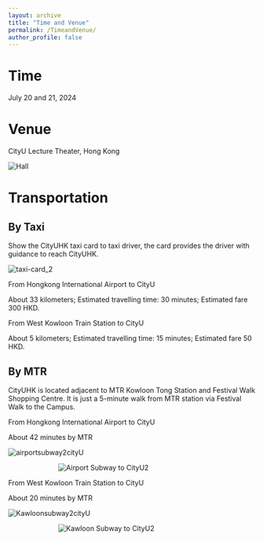 ```yaml
---
layout: archive
title: "Time and Venue"
permalink: /TimeandVenue/
author_profile: false
---
```



Time
======

July 20 and 21, 2024


Venue
======

CityU Lecture Theater, Hong Kong

![Hall](https://github.com/HKGZTP/HKGZTP.github.io/assets/167737479/7b81e2ac-6500-4865-a4cd-db6dad078135)

Transportation
=====


By Taxi
-----

Show the CityUHK taxi card to taxi driver, the card provides the driver with guidance to reach CityUHK.

![taxi-card_2](https://github.com/HKGZTP/HKGZTP.github.io/assets/167737479/1cc89f67-3ee3-4096-8a1b-a108eece4c81)

From Hongkong International Airport to CityU

About 33 kilometers; Estimated travelling time: 30 minutes; Estimated fare 300 HKD.

From West Kowloon Train Station to CityU

About 5 kilometers; Estimated travelling time: 15 minutes; Estimated fare 50 HKD.

By MTR
-----

CityUHK is located adjacent to MTR Kowloon Tong Station and Festival Walk Shopping Centre. It is just a 5-minute walk from MTR station via Festival Walk to the Campus.

From Hongkong International Airport to CityU

About 42 minutes by MTR

![airportsubway2cityU](https://github.com/HKGZTP/HKGZTP.github.io/assets/167737479/3f48f809-d009-44d1-82a1-2a8850d6cdbe)


<img src="https://github.com/HKGZTP/HKGZTP.github.io/assets/167737479/be1dffd1-99a3-4047-ab34-a249d6a26620"   
     alt="Airport Subway to CityU2"   
     style="max-width: 300px; display: block; margin: 0 auto;">





From West Kowloon Train Station to CityU

About 20 minutes by MTR

![Kawloonsubway2cityU](https://github.com/HKGZTP/HKGZTP.github.io/assets/167737479/d16a8833-645c-49bf-a033-e8b9c0be8a69)



<img src="https://github.com/HKGZTP/HKGZTP.github.io/assets/167737479/5cfbaf29-66c8-472e-b102-c9225dbdeaa2"   
     alt="Kawloon Subway to CityU2"   
     style="max-width: 300px; display: block; margin: 0 auto;">







